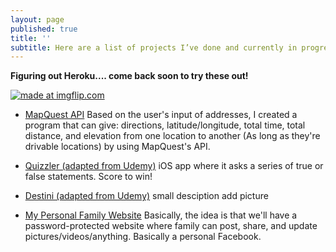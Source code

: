 ```yaml
---
layout: page
published: true
title: ''
subtitle: Here are a list of projects I’ve done and currently in progress!
---
```

**Figuring out Heroku.... come back soon to try these out!**


<a href="https://imgflip.com/gif/32nho7"><img src="https://i.imgflip.com/32nho7.gif" title="made at imgflip.com"/></a>


- [MapQuest API](http://google.com/) 
  Based on the user's input of addresses, I created a program that can give: directions, latitude/longitude, total time, total distance, and elevation from one location to another (As long as they're drivable locations) by using MapQuest's API. 


- [Quizzler (adapted from Udemy)](http://google.com/) 
  iOS app where it asks a series of true or false statements. Score to win! 
  
  
- [Destini (adapted from Udemy)](http://google.com/)
  small desciption
  add picture


- [My Personal Family Website](google.com)
Basically, the idea is that we'll have a password-protected website where family can post, share, and update pictures/videos/anything. Basically a personal Facebook.
